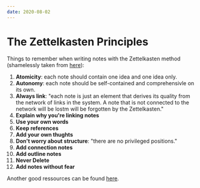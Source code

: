 ```yaml
---
date: 2020-08-02
---
```


# The Zettelkasten Principles

Things to remember when writing notes with the Zettelkasten method
(shamelessly taken from [here](https://writingcooperative.com/zettelkasten-how-one-german-scholar-was-so-freakishly-productive-997e4e0ca125#0cfa)):

1. **Atomicity**: each note should contain one idea and one idea only.
2. **Autonomy**: each note should be self-contained and comprehensivle on its own.
3. **Always link**: "each note is just an element that derives its quality from the network of links in the system. A note that is not connected to the network will be lostm will be forgotten by the Zettelkasten."
4. **Explain why you're linking notes**
5. **Use your own words**
6. **Keep references**
7. **Add your own thughts**
8. **Don't worry about structure**: "there are no privileged positions."
9. **Add connection notes**
10. **Add outline notes**
11. **Never Delete**
12. **Add notes without fear**

Another good ressources can be found
[here](https://www.lesswrong.com/posts/NfdHG6oHBJ8Qxc26s/the-zettelkasten-method-1).
